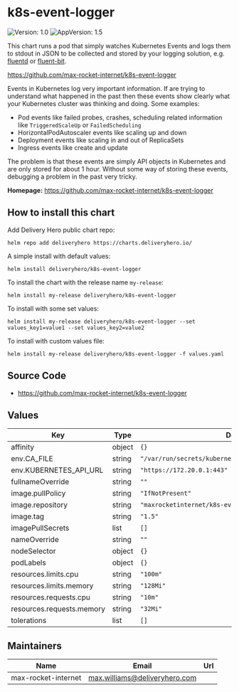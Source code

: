 # k8s-event-logger

![Version: 1.0](https://img.shields.io/badge/Version-1.0-informational?style=flat-square) ![AppVersion: 1.5](https://img.shields.io/badge/AppVersion-1.5-informational?style=flat-square)

This chart runs a pod that simply watches Kubernetes Events and logs them to stdout in JSON to be collected and stored by your logging solution, e.g. [fluentd](https://github.com/helm/charts/tree/master/stable/fluentd) or [fluent-bit](https://github.com/helm/charts/tree/master/stable/fluent-bit).

https://github.com/max-rocket-internet/k8s-event-logger

Events in Kubernetes log very important information. If are trying to understand what happened in the past then these events show clearly what your Kubernetes cluster was thinking and doing. Some examples:

- Pod events like failed probes, crashes, scheduling related information like `TriggeredScaleUp` or `FailedScheduling`
- HorizontalPodAutoscaler events like scaling up and down
- Deployment events like scaling in and out of ReplicaSets
- Ingress events like create and update

The problem is that these events are simply API objects in Kubernetes and are only stored for about 1 hour. Without some way of storing these events, debugging a problem in the past very tricky.

**Homepage:** <https://github.com/max-rocket-internet/k8s-event-logger>

## How to install this chart

Add Delivery Hero public chart repo:

```console
helm repo add deliveryhero https://charts.deliveryhero.io/
```

A simple install with default values:

```console
helm install deliveryhero/k8s-event-logger
```

To install the chart with the release name `my-release`:

```console
helm install my-release deliveryhero/k8s-event-logger
```

To install with some set values:

```console
helm install my-release deliveryhero/k8s-event-logger --set values_key1=value1 --set values_key2=value2
```

To install with custom values file:

```console
helm install my-release deliveryhero/k8s-event-logger -f values.yaml
```

## Source Code

* <https://github.com/max-rocket-internet/k8s-event-logger>

## Values

| Key | Type | Default | Description |
|-----|------|---------|-------------|
| affinity | object | `{}` |  |
| env.CA_FILE | string | `"/var/run/secrets/kubernetes.io/serviceaccount/ca.crt"` |  |
| env.KUBERNETES_API_URL | string | `"https://172.20.0.1:443"` |  |
| fullnameOverride | string | `""` |  |
| image.pullPolicy | string | `"IfNotPresent"` |  |
| image.repository | string | `"maxrocketinternet/k8s-event-logger"` |  |
| image.tag | string | `"1.5"` |  |
| imagePullSecrets | list | `[]` |  |
| nameOverride | string | `""` |  |
| nodeSelector | object | `{}` |  |
| podLabels | object | `{}` |  |
| resources.limits.cpu | string | `"100m"` |  |
| resources.limits.memory | string | `"128Mi"` |  |
| resources.requests.cpu | string | `"10m"` |  |
| resources.requests.memory | string | `"32Mi"` |  |
| tolerations | list | `[]` |  |

## Maintainers

| Name | Email | Url |
| ---- | ------ | --- |
| max-rocket-internet | max.williams@deliveryhero.com |  |
